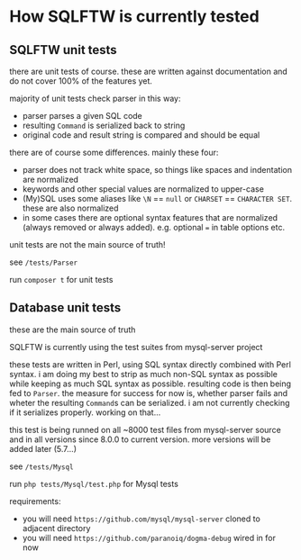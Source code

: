 
How SQLFTW is currently tested
==============================

SQLFTW unit tests
-----------------

there are unit tests of course. these are written against documentation and do not cover 100% of the features yet.

majority of unit tests check parser in this way:
- parser parses a given SQL code
- resulting `Command` is serialized back to string
- original code and result string is compared and should be equal

there are of course some differences. mainly these four:
- parser does not track white space, so things like spaces and indentation are normalized
- keywords and other special values are normalized to upper-case
- (My)SQL uses some aliases like `\N` == `null` or `CHARSET` == `CHARACTER SET`. these are also normalized
- in some cases there are optional syntax features that are normalized (always removed or always added). e.g. optional `=` in table options etc.

unit tests are not the main source of truth!

see `/tests/Parser`

run `composer t` for unit tests


Database unit tests
-------------------

these are the main source of truth

SQLFTW is currently using the test suites from mysql-server project

these tests are written in Perl, using SQL syntax directly combined with Perl syntax. i am doing my best to strip 
as much non-SQL syntax as possible while keeping as much SQL syntax as possible. resulting code is then being fed to
`Parser`. the measure for success for now is, whether parser fails and wheter the resulting `Command`s can be serialized. 
i am not currently checking if it serializes properly. working on that...

this test is being runned on all ~8000 test files from mysql-server source and in all versions since 8.0.0 to current version.
more versions will be added later (5.7...)

see `/tests/Mysql`

run `php tests/Mysql/test.php` for Mysql tests

requirements:
- you will need `https://github.com/mysql/mysql-server` cloned to adjacent directory
- you will need `https://github.com/paranoiq/dogma-debug` wired in for now
